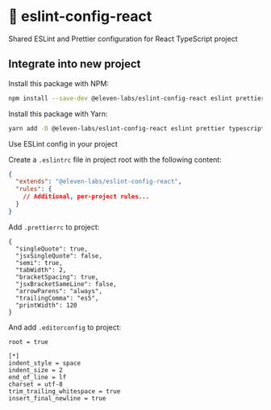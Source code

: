 # :nail_care: eslint-config-react
Shared ESLint and Prettier configuration for React TypeScript project

## Integrate into new project

Install this package with NPM:

```sh
npm install --save-dev @eleven-labs/eslint-config-react eslint prettier typescript
```

Install this package with Yarn:

```sh
yarn add -D @eleven-labs/eslint-config-react eslint prettier typescript
```

Use ESLint config in your project

Create a `.eslintrc` file in project root with the following content:

```json
{
  "extends": "@eleven-labs/eslint-config-react",
  "rules": {
    // Additional, per-project rules...
  }
}
```

Add `.prettierrc` to project:
```
{
  "singleQuote": true,
  "jsxSingleQuote": false,
  "semi": true,
  "tabWidth": 2,
  "bracketSpacing": true,
  "jsxBracketSameLine": false,
  "arrowParens": "always",
  "trailingComma": "es5",
  "printWidth": 120
}
```

And add `.editorconfig` to project:
```
root = true

[*]
indent_style = space
indent_size = 2
end_of_line = lf
charset = utf-8
trim_trailing_whitespace = true
insert_final_newline = true
```
